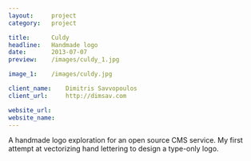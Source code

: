 ```yaml
---
layout:     project
category:   project

title:      Culdy
headline:   Handmade logo
date:       2013-07-07
preview:    /images/culdy_1.jpg

image_1:    /images/culdy.jpg

client_name:    Dimitris Savvopoulos
client_url:     http://dimsav.com

website_url:    
website_name:   
---
```

A handmade logo exploration for an open source CMS service.
My first attempt at vectorizing hand lettering to design a type-only logo.